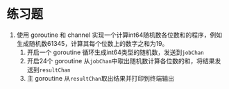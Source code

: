 
# 练习题

1. 使用 goroutine 和 channel 实现一个计算int64随机数各位数和的程序，例如生成随机数61345，计算其每个位数上的数字之和为19。
    1. 开启一个 goroutine 循环生成int64类型的随机数，发送到`jobChan`
    2. 开启24个 goroutine 从`jobChan`中取出随机数计算各位数的和，将结果发送到`resultChan`
    3. 主 goroutine 从`resultChan`取出结果并打印到终端输出